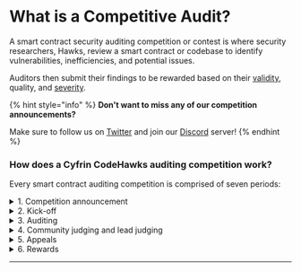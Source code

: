 # What is a Competitive Audit?

A smart contract security auditing competition or contest is where security researchers, Hawks, review a smart contract or codebase to identify vulnerabilities, inefficiencies, and potential issues.&#x20;

Auditors then submit their findings to be rewarded based on their [validity](how-to-determine-a-finding-validity.md), quality, and [severity](how-to-evaluate-a-finding-severity.md).

{% hint style="info" %}
**Don't want to miss any of our competition announcements?**&#x20;

Make sure to follow us on [Twitter](https://twitter.com/CyfrinAudits?s=20) and join our [Discord](https://discord.gg/cyfrin) server!
{% endhint %}

### **How does a Cyfrin CodeHawks auditing competition work?**

Every smart contract auditing competition is comprised of seven periods:

<details>

<summary>1. Competition announcement</summary>

This is the initial phase in which we announce the upcoming competition, detailing the smart contract(s) to be audited.

Learn how to subscribe and submit your first vulnerability following the [quick start guide](quick-start.md).

</details>

<details>

<summary>2. Kick-off </summary>

This is the official start of the competition, and it will last 48 hours. From now on, participants can access the contract repo on the contests page and begin looking for bugs, issues, and vulnerabilities. Findings can be submitted through the contest page on the web portal.

During [the kick-off](what-is-an-auditing-competition.md#id-2.-kick-off) period, auditors can also raise issues with the codebase, the scope, or any other contest's details.

</details>

<details>

<summary>3. Auditing</summary>

Auditors delve deep into the provided smart contract(s), using their expertise to uncover vulnerabilities, inefficiencies, and other issues and recommendations. In the next phase, these findings are submitted to judges for assessment.

This period is time-bound, ensuring a level playing field.

The time allotted for a competition is determined mainly by the size of the audited code base.

</details>

<details>

<summary>4. Community judging and lead judging</summary>

Once the auditing period concludes, the [community judging](../judging/how-community-judging-works.md) period will start, followed by the lead judging period, during which the Cyfrin CodeHawks team or appointed [judges](../judging/the-judging-process.md) will review the submissions. This will validate the findings, rank them based on severity, and prepare for the appeals phase.

The length of this period is primarily determined by the number of submissions received.

</details>

<details>

<summary>5. Appeals</summary>

For **48 hours** after the initial judging, auditors can raise concerns and [appeals](appeals.md) about the decisions made during the judging phase. This window allows the community to ensure transparency and fairness.

</details>

<details>

<summary>6. Rewards</summary>

After addressing escalations, the final results are announced, and rewards are distributed to auditors based on the quality and significance of their findings.

[Payouts](payouts.md) are distributed within 72 hours of the escalation period's closure and are currently paid in USDC on ZKsync.

</details>

***

